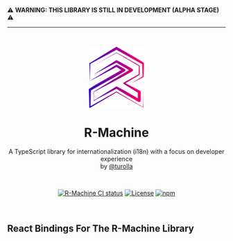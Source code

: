 ⚠️ **WARNING: THIS LIBRARY IS STILL IN DEVELOPMENT (ALPHA STAGE)** ⚠️

---

<br />  
<p align="center">
  <img src="logo.svg" width="128px" align="center" alt="R-Machine logo" />
  <h1 align="center">R-Machine</h1>
  <p align="center">
    A TypeScript library for internationalization (i18n) with a focus on developer experience
    <br/>
    by <a href="https://codecarvings.com">@turolla</a>
  </p>
</p>
<br/>

<p align="center">
<a href="https://github.com/codecarvings/r-machine/actions/workflows/ci.yml?query=branch%3Amain"><img src="https://github.com/codecarvings/r-machine/actions/workflows/ci.yml/badge.svg?event=push&branch=main" alt="R-Machine CI status" /></a>
<a href="https://github.com/codecarvings/r-machine/blob/main/LICENSE" rel="nofollow"><img src="https://img.shields.io/github/license/codecarvings/r-machine" alt="License"></a>
<a href="https://www.npmjs.com/package/@r-machine/react" rel="nofollow"><img src="https://img.shields.io/npm/dw/@r-machine/react.svg" alt="npm"></a>
</p>
<br/>

## React Bindings For The R-Machine Library
